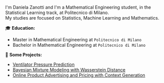 I'm Daniela Zanotti and I'm a Mathematical Engineering student, in the Statistical Learning track, at Politecnico di Milano.        
My studies are focused on Statistics, Machine Learning and Mathematics.

:mortar_board: **Education:**
 - Master in Mathematical Engineering at `Politecnico di Milano`
 - Bachelor in Mathematical Engineering at `Politecnico di Milano`

:pushpin: **Some Projects:**
 - [Ventilator Pressure Prediction](https://github.com/DanielaZanotti/NPS_GoogleBrain)
 - [Bayesian Mixture Modeling with Wasserstein Distance](https://github.com/DanielaZanotti/BayesMixtureModeling)
 - [Online Product Advertising and Pricing with Context Generation](https://github.com/DanielaZanotti/Dia_Project)
